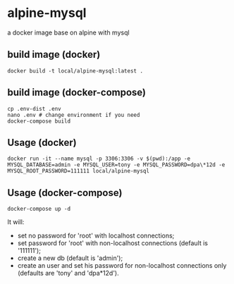 # alpine-mysql
a docker image base on alpine with mysql

## build image (docker)
```
docker build -t local/alpine-mysql:latest .
```
## build image (docker-compose)
```
cp .env-dist .env
nano .env # change environment if you need
docker-compose build
```

## Usage (docker)
```
docker run -it --name mysql -p 3306:3306 -v $(pwd):/app -e MYSQL_DATABASE=admin -e MYSQL_USER=tony -e MYSQL_PASSWORD=dpa\*12d -e MYSQL_ROOT_PASSWORD=111111 local/alpine-mysql
```

## Usage (docker-compose)
```
docker-compose up -d
```


It will:
- set no password for 'root' with localhost connections;
- set password for 'root' with non-localhost connections (default is '111111');
- create a new db (default is 'admin');
- create an user and set his password for non-localhost connections only (defaults are 'tony' and 'dpa*12d').
